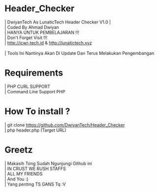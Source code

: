 # Header_Checker
|  DwiyanTech As LunaticTech Header Checker V1.0 |  
|  Coded By Ahmad Dwiyan 
<br>| HANYA UNTUK PEMBELAJARAN !!!
<br>|  Don't Forget Visit !!! 
<br>|  http://icwr-tech.id & http://lunatictech.xyz                 
<br>|  Tools Ini Nantinya Akan Di Update Dan Terus Melakukan Pengembangan

# Requirements 
| PHP CURL SUPPORT
<br>| Command Line Support PHP 

# How To install ?
| git clone https://github.com/DwiyanTech/Header_Checker
<br>| php header.php (Target URL) 

# Greetz
| Makasih Tong Sudah Ngunjungi Github ini 
<br> | IN CRUST WE RUSH STAFFS
<br> | ALL MY FRIENDS
<br> | And You :) 
<br> | Yang penting TS GANS Tq :V 
